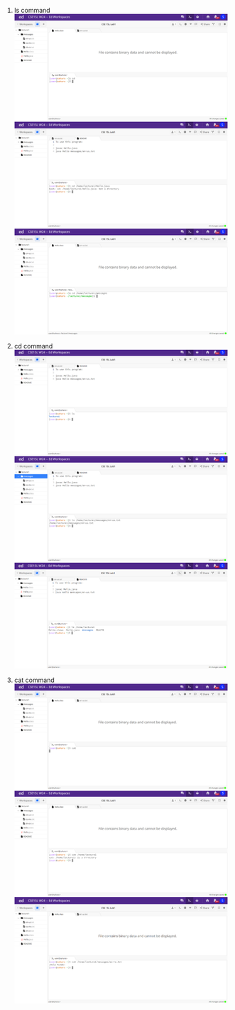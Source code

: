 1) ls command
![Image](cse15l8.png)
![Image](cse15l10.png)
![Image](cse15l5.png)

1) cd command
![Image](cse15l11.png)
![Image](cse15l12.png)
![Image](cse15l13.png)

3) cat command
![Image](cse15l4.png)
![Image](cse15l3.png)
![Image](cse15l2.png)

